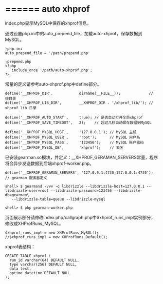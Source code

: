 ======
auto xhprof
======

index.php显示MySQL中保存的xhprof信息。

通过设置php.ini中的auto_prepend_file，加载auto-xhprof，保存数据到MySQL。

    ;php.ini
    auto_prepend_file = '/path/prepend.php'

    ;prepend.php
    <?php
       include_once '/path/auto-xhprof.php';
    ?>

常量的定义请参考auto-xhprof.php中define部分。

    define('__XHPROF_DIR',            dirname(__FILE__));             // 根目录
    define('__XHPROF_LIB_DIR',        __XHPROF_DIR . '/xhprof_lib/'); // xhprof_lib 目录

    define('__XHPROF_AUTO_START',     true); // 是否自动打开全局xhprof
    define('__XHPROF_SAVE_TIMEOUT',   2);    // 超过几秒自动保存数据到MySQL

    define('__XHPROF_MYSQL_HOST',     '127.0.0.1'); // MySQL 主机
    define('__XHPROF_MYSQL_USER',     'root');      // MySQL 用户名
    define('__XHPROF_MYSQL_PASS',     '123456');    // MySQL 账户密码
    define('__XHPROF_MYSQL_DB',       'xhprof');    // 表名

已安装gearman.so模块，并定义：__XHPROF_GERAMAN_SERVERS常量，程序将会异步发送数据到后端xhprof-worker.php。

    define('__XHPROF_GERAMAN_SERVERS', '127.0.0.1:4730;127.0.0.1:4730'); // gearman 服务器定义

    shell> $ gearmand -vvv -q libdrizzle --libdrizzle-host=127.0.0.1 --libdrizzle-user=root --libdrizzle-password=123456 --libdrizzle-db=gearman\
       --libdrizzle-table=queue --libdrizzle-mysql

    shell> $ php gearman-worker.php

页面展示部分请修改index.php/callgraph.php中$xhprof_runs_impl实例部分，修改成XHProfRuns_MySQL。

    $xhprof_runs_impl = new XHProfRuns_MySQL();
    //$xhprof_runs_impl = new XHProfRuns_Default();

xhprof表结构：

    CREATE TABLE xhprof (
      run_id varchar(64) DEFAULT NULL,
      type varchar(256) DEFAULT NULL,
      data text,
      optime datetime DEFAULT NULL
    );

